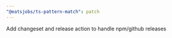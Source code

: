 ```yaml
---
"@eatsjobs/ts-pattern-match": patch
---
```


Add changeset and release action to handle npm/github releases
